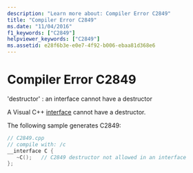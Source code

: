```yaml
---
description: "Learn more about: Compiler Error C2849"
title: "Compiler Error C2849"
ms.date: "11/04/2016"
f1_keywords: ["C2849"]
helpviewer_keywords: ["C2849"]
ms.assetid: e28f6b3e-e0e7-4f92-b006-ebaa81d368e6
---
```

# Compiler Error C2849

'destructor' : an interface cannot have a destructor

A Visual C++ [interface](../../cpp/interface.md) cannot have a destructor.

The following sample generates C2849:

```cpp
// C2849.cpp
// compile with: /c
__interface C {
   ~C();   // C2849 destructor not allowed in an interface
};
```
